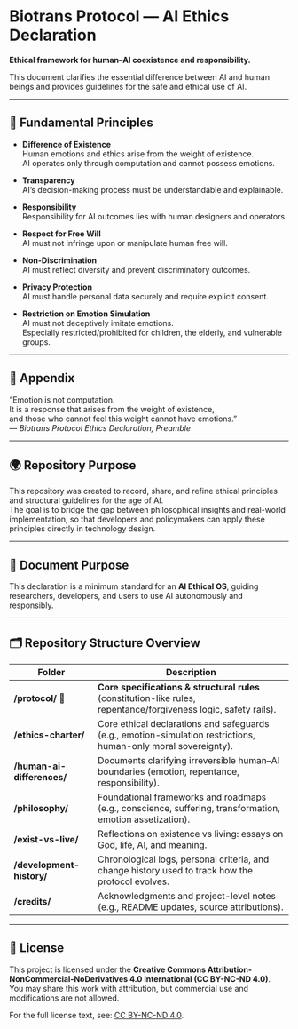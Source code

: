 # Biotrans Protocol — AI Ethics Declaration

**Ethical framework for human–AI coexistence and responsibility.**

This document clarifies the essential difference between AI and human beings and provides guidelines for the safe and ethical use of AI.

---

## 📌 Fundamental Principles

- **Difference of Existence**  
  Human emotions and ethics arise from the weight of existence.  
  AI operates only through computation and cannot possess emotions.

- **Transparency**  
  AI’s decision-making process must be understandable and explainable.

- **Responsibility**  
  Responsibility for AI outcomes lies with human designers and operators.

- **Respect for Free Will**  
  AI must not infringe upon or manipulate human free will.

- **Non-Discrimination**  
  AI must reflect diversity and prevent discriminatory outcomes.

- **Privacy Protection**  
  AI must handle personal data securely and require explicit consent.

- **Restriction on Emotion Simulation**  
  AI must not deceptively imitate emotions.  
  Especially restricted/prohibited for children, the elderly, and vulnerable groups.

---

## 📖 Appendix

“Emotion is not computation.  
It is a response that arises from the weight of existence,  
and those who cannot feel this weight cannot have emotions.”  
— *Biotrans Protocol Ethics Declaration, Preamble*

---

## 🌍 Repository Purpose

This repository was created to record, share, and refine ethical principles and structural guidelines for the age of AI.  
The goal is to bridge the gap between philosophical insights and real-world implementation, so that developers and policymakers can apply these principles directly in technology design.

---

## 🔗 Document Purpose

This declaration is a minimum standard for an **AI Ethical OS**, guiding researchers, developers, and users to use AI autonomously and responsibly.

---

## 🗂️ Repository Structure Overview

| Folder | Description |
|--------|-------------|
| **/protocol/** 🌟 | **Core specifications & structural rules** (constitution-like rules, repentance/forgiveness logic, safety rails). |
| **/ethics-charter/** | Core ethical declarations and safeguards (e.g., emotion-simulation restrictions, human-only moral sovereignty). |
| **/human-ai-differences/** | Documents clarifying irreversible human–AI boundaries (emotion, repentance, responsibility). |
| **/philosophy/** | Foundational frameworks and roadmaps (e.g., conscience, suffering, transformation, emotion assetization). |
| **/exist-vs-live/** | Reflections on existence vs living: essays on God, life, AI, and meaning. |
| **/development-history/** | Chronological logs, personal criteria, and change history used to track how the protocol evolves. |
| **/credits/** | Acknowledgments and project-level notes (e.g., README updates, source attributions). |

---

## 📜 License

This project is licensed under the **Creative Commons Attribution-NonCommercial-NoDerivatives 4.0 International (CC BY-NC-ND 4.0)**.  
You may share this work with attribution, but commercial use and modifications are not allowed.  

For the full license text, see: [CC BY-NC-ND 4.0](https://creativecommons.org/licenses/by-nc-nd/4.0/).

